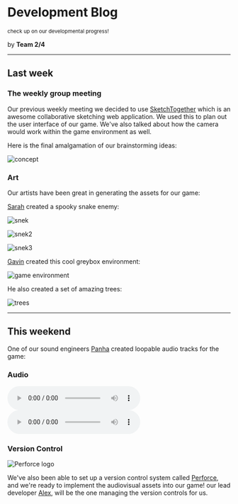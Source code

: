 # Development Blog
<small>check up on our developmental progress!</small>

by **Team 2/4**
***
## Last week

### The weekly group meeting
Our previous weekly meeting we decided to use [SketchTogether](https://sketchtogether.com/)
which is an awesome collaborative sketching web application. We used this to plan out the user
interface of our game. We've also talked about how the camera would work within the game environment as well.

Here is the final amalgamation of our brainstorming ideas:

![concept](https://github.com/team2-4/2-4/blob/master/src/media/images/development/conceptsketch.png?raw=true)

### Art
Our artists have been great in generating the assets for our game:

[Sarah](/about) created a spooky snake enemy:

![snek](https://github.com/team2-4/2-4/blob/master/src/media/images/development/snek.png?raw=true)

![snek2](https://github.com/team2-4/2-4/blob/master/src/media/images/development/snek2.png?raw=true)

![snek3](https://github.com/team2-4/2-4/blob/master/src/media/images/development/snek3.png?raw=true)

[Gavin](/about) created this cool greybox environment:

![game environment](https://github.com/team2-4/2-4/blob/master/src/media/images/development/environment-greybox.jpg?raw=true)

He also created a set of amazing trees:

![trees](https://github.com/team2-4/2-4/blob/master/src/media/images/development/trees.png?raw=true)
***
## This weekend
One of our sound engineers [Panha](/about) created loopable audio tracks for the game:
### Audio

<audio controls loop>
  <source src="https://raw.githubusercontent.com/team2-4/2-4/master/src/media/audio/TitleSong.ogg" type="audio/ogg">
  Your browser does not support the audio tag.
</audio>

<audio controls loop>
  <source src="https://raw.githubusercontent.com/team2-4/2-4/master/src/media/audio/CampfireSong.ogg" type="audio/ogg">
  Your browser does not support the audio tag.
</audio>

### Version Control
![Perforce logo](https://www.perforce.com/themes/custom/themekit/logo.svg)

We've also been able to set up a version control system called [Perforce](https://www.perforce.com/), and we're ready to implement the audiovisual assets into our game!
our lead developer [Alex](/about), will be the one managing the version controls for us.

